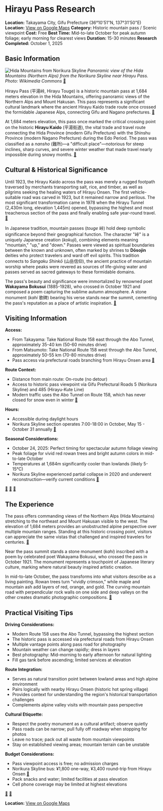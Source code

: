 # Hirayu Pass Research

**Location:** Takayama City, Gifu Prefecture (36°10'51"N, 137°31'50"E)
**Location:** [View on Google Maps](https://maps.google.com/maps?q=36.1461317,137.252159)
**Category:** Historic mountain pass / Scenic viewpoint
**Cost:** Free
**Best Time:** Mid-to-late October for peak autumn foliage; early morning for clearest views
**Duration:** 15-30 minutes
**Research Completed:** October 1, 2025

## Basic Information

![Hida Mountains from Norikura Skyline](https://upload.wikimedia.org/wikipedia/commons/7/79/Hida_Mountains_from_Norikura_Skyline.jpg)
*Panoramic view of the Hida Mountains (Northern Alps) from the Norikura Skyline near Hirayu Pass. Photo: Wikimedia Commons* [🔗](https://commons.wikimedia.org/wiki/Category:Views_from_Norikura_Skyline)

Hirayu Pass (平湯峠, Hirayu Touge) is a historic mountain pass at 1,684 meters elevation in the Hida Mountains, offering panoramic views of the Northern Alps and Mount Hakusan. This pass represents a significant cultural landmark where the ancient Hirayu Kaido trade route once crossed the formidable Japanese Alps, connecting Gifu and Nagano prefectures. [🔗](https://ja.wikipedia.org/wiki/平湯峠)

At 1,684 meters elevation, this pass once marked the critical crossing point on the historic **Hirayu Kaido** (平湯街道), the vital trade and travel route connecting the Hida Province (modern Gifu Prefecture) with the Shinshu Province (modern Nagano Prefecture) during the Edo Period. The pass was classified as a *nansho* (難所)—a "difficult place"—notorious for steep inclines, sharp curves, and severe winter weather that made travel nearly impossible during snowy months. [🔗](https://ja.wikipedia.org/wiki/平湯峠)

## Cultural & Historical Significance

Until 1923, the Hirayu Kaido across the pass was merely a rugged footpath traversed by merchants transporting salt, rice, and timber, as well as pilgrims seeking the healing waters of Hirayu Onsen. The first vehicle-suitable road was carved in 1923, but it remained narrow and perilous. The most significant transformation came in 1978 when the Hirayu Tunnel (2,430m long, elevation 1,445m) opened, bypassing the highest and most treacherous section of the pass and finally enabling safe year-round travel. [🔗](https://ja.wikipedia.org/wiki/平湯峠)

In Japanese tradition, mountain passes (*touge* 峠) hold deep symbolic significance beyond their geographical function. The character "峠" is a uniquely Japanese creation (*kokuji*), combining elements meaning "mountain," "up," and "down." Passes were viewed as spiritual boundaries between the known and unknown, often marked by shrines to **Dōsojin** deities who protect travelers and ward off evil spirits. This tradition connects to *Sangaku Shinkō* (山岳信仰), the ancient practice of mountain worship where peaks were revered as sources of life-giving water and passes served as sacred gateways to these formidable domains.

The pass's beauty and significance were immortalized by renowned poet **Wakayama Bokusui** (1885-1928), who crossed in October 1921 and composed a poem capturing the sublime autumn atmosphere. A stone monument (*kahi* 歌碑) bearing his verse stands near the summit, cementing the pass's reputation as a place of artistic inspiration. [🔗](https://www.hirayuonsen.or.jp/article.php?id=10181)

## Visiting Information

**Access:**
- From Takayama: Take National Route 158 east through the Abo Tunnel, approximately 35-40 km (50-60 minutes drive)
- From Matsumoto: Take National Route 158 west through the Abo Tunnel, approximately 50-55 km (70-80 minutes drive)
- Pass access via prefectural roads branching from Hirayu Onsen area [🔗](https://thejapanalps.com/en/access-hirayu/)

**Route Context:**
- Distance from main route: On-route (no detour)
- Access to historic pass viewpoint via Gifu Prefectural Roads 5 (Norikura Skyline) and 485 (Hirayu-Kute Line)
- Modern traffic uses the Abo Tunnel on Route 158, which has never closed for snow even in winter [🔗](https://www.tripadvisor.com/ShowTopic-g298113-i11000-k14837434)

**Hours:**
- Accessible during daylight hours
- Norikura Skyline section operates 7:00-18:00 in October, May 15 - October 31 annually [🔗](https://www.japan-guide.com/e/e6046.html)

**Seasonal Considerations:**
- October 24, 2025: Perfect timing for spectacular autumn foliage viewing
- Peak foliage for vivid red rowan trees and bright autumn colors in mid-to-late October
- Temperatures at 1,684m significantly cooler than lowlands (likely 5-15°C)
- Norikura Skyline experienced partial collapse in 2020 and underwent reconstruction—verify current conditions [🔗](https://www.emgoto.com/mt-norikura/)

[🔗](https://www.hirayuonsen.or.jp/article.php?id=10181) [🔗](https://www.okuhida.or.jp/en/archives/1876) [🔗](https://www.cbr.mlit.go.jp/takayama/cctv/cctv_awa.html)

## The Experience

The pass offers commanding views of the Northern Alps (Hida Mountains) stretching to the northeast and Mount Hakusan visible to the west. The elevation of 1,684 meters provides an unobstructed alpine perspective over multiple mountain ranges. Standing at this historic crossing point, visitors can appreciate the same vistas that challenged and inspired travelers for centuries. [🔗](https://www.hirayuonsen.or.jp/article.php?id=10181)

Near the pass summit stands a stone monument (*kahi*) inscribed with a poem by celebrated poet Wakayama Bokusui, who crossed the pass in October 1921. The monument represents a touchpoint of Japanese literary culture, marking where natural beauty inspired artistic creation.

In mid-to-late October, the pass transforms into what visitors describe as a living painting. Rowan trees turn "vividly crimson," while maple and mountain ash add layers of red, orange, and gold. The curving mountain road with perpendicular rock walls on one side and deep valleys on the other creates dramatic photographic compositions. [🔗](http://www.kancycling.com/Features/Cycling_Route_158_(10_2018).html)

## Practical Visiting Tips

**Driving Considerations:**
- Modern Route 158 uses the Abo Tunnel, bypassing the highest section
- The historic pass is accessed via prefectural roads from Hirayu Onsen
- Multiple vantage points along pass road for photography
- Mountain weather can change rapidly; dress in layers
- Best photography: Mid-morning to early afternoon for natural lighting
- Fill gas tank before ascending; limited services at elevation

**Route Integration:**
- Serves as natural transition point between lowland areas and high alpine environment
- Pairs logically with nearby Hirayu Onsen (historic hot spring village)
- Provides context for understanding the region's historical transportation challenges
- Complements alpine valley visits with mountain pass perspective

**Cultural Etiquette:**
- Respect the poetry monument as a cultural artifact; observe quietly
- Pass roads can be narrow; pull fully off roadway when stopping for photos
- Leave no trace; pack out all waste from mountain viewpoints
- Stay on established viewing areas; mountain terrain can be unstable

**Budget Considerations:**
- Pass viewpoint access is free; no admission charges
- Norikura Skyline bus: ¥1,800 one-way, ¥3,400 round-trip from Hirayu Onsen [🔗](https://www.japan-guide.com/e/e6046.html)
- Pack snacks and water; limited facilities at pass elevation
- Cell phone coverage may be limited at highest elevations

[🔗](https://www.hirayuonsen.or.jp/article.php?id=10181) [🔗](http://www.kancycling.com/Features/Cycling_Route_158_(10_2018).html)

**Location:** [View on Google Maps](https://www.google.com/maps/search/?api=1&query=%E5%B9%B3%E6%B9%AF%E5%B3%A0)

